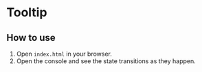 # Tooltip

## How to use

1. Open `index.html` in your browser.
2. Open the console and see the state transitions as they happen.
